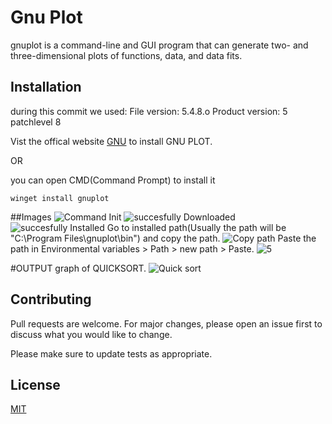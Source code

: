 # Gnu Plot

gnuplot is a command-line and GUI program that can generate two- and three-dimensional plots of functions, data, and data fits.

## Installation
during this commit we used:
File version: 5.4.8.o
Product version: 5 patchlevel 8

Vist the offical website [GNU](http://www.gnuplot.info/download.html/) to install GNU PLOT.

OR

you can open CMD(Command Prompt) to install it
```terminal
winget install gnuplot
```
##Images
![Command Init](https://github.com/Dev-ShivaPrasad/Time-Complexity_plotting/assets/88733524/59000c5a-ce23-4e79-9fcd-a37f304539d7)
![succesfully Downloaded](https://github.com/Dev-ShivaPrasad/Time-Complexity_plotting/assets/88733524/70c1336c-a06e-48ff-9775-0678bd16e8e9)
![succesfully Installed](https://github.com/Dev-ShivaPrasad/Time-Complexity_plotting/assets/88733524/768efe19-da85-414f-8d12-5e245a9128aa)
Go to installed path(Usually the path will be "C:\Program Files\gnuplot\bin") and copy the path.
![Copy path](https://github.com/Dev-ShivaPrasad/Time-Complexity_plotting/assets/88733524/a84ace35-ed2e-4507-8aae-e347a190f041)
Paste the path in Environmental variables > Path > new path > Paste.
![5](https://github.com/Dev-ShivaPrasad/Time-Complexity_plotting/assets/88733524/68727e77-e4ab-4e3a-8a0c-7ad61290ac3a)

#OUTPUT
graph of QUICKSORT.
![Quick sort](https://github.com/Dev-ShivaPrasad/Time-Complexity_plotting/assets/88733524/54c80a80-ed7f-4e81-8c02-bae6172ee68a)

## Contributing

Pull requests are welcome. For major changes, please open an issue first
to discuss what you would like to change.

Please make sure to update tests as appropriate.

## License

[MIT](https://choosealicense.com/licenses/mit/)
